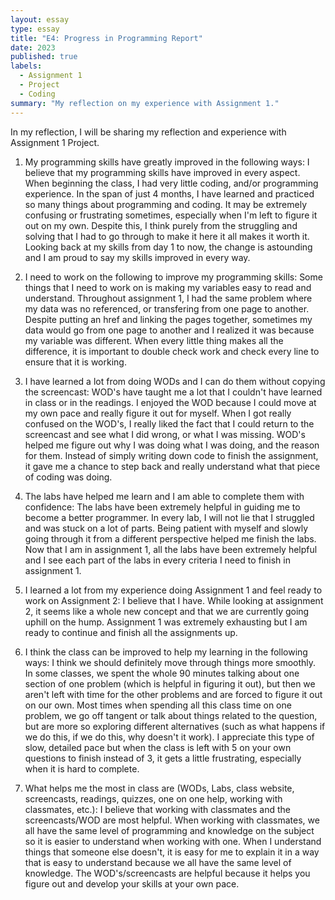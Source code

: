 ```yaml
---
layout: essay
type: essay
title: "E4: Progress in Programming Report"
date: 2023 
published: true
labels:
  - Assignment 1
  - Project
  - Coding
summary: "My reflection on my experience with Assignment 1."
---
```

In my reflection, I will be sharing my reflection and experience with Assignment 1 Project. 

1. My programming skills have greatly improved in the following ways: I believe that my programming skills have improved in every aspect. When beginning the class, I had very little coding, and/or programming experience. In the span of just 4 months, I have learned and practiced so many things about programming and coding. It may be extremely confusing or frustrating sometimes, especially when I'm left to figure it out on my own. Despite this, I think purely from the struggling and solving that I had to go through to make it here it all makes it worth it. Looking back at my skills from day 1 to now, the change is astounding and I am proud to say my skills improved in every way. 

2. I need to work on the following to improve my programming skills: Some things that I need to work on is making my variables easy to read and understand. Throughout assignment 1, I had the same problem where my data was no referenced, or transfering from one page to another. Despite putting an href and linking the pages together, sometimes my data would go from one page to another and I realized it was because my variable was different. When every little thing makes all the difference, it is important to double check work and check every line to ensure that it is working. 

3. I have learned a lot from doing WODs and I can do them without copying the screencast: WOD's have taught me a lot that I couldn't have learned in class or in the readings. I enjoyed the WOD because I could move at my own pace and really figure it out for myself. When I got really confused on the WOD's, I really liked the fact that I could return to the screencast and see what I did wrong, or what I was missing. WOD's helped me figure out why I was doing what I was doing, and the reason for them. Instead of simply writing down code to finish the assignment, it gave me a chance to step back and really understand what that piece of coding was doing. 

4. The labs have helped me learn and I am able to complete them with confidence: The labs have been extremely helpful in guiding me to become a better programmer. In every lab, I will not lie that I struggled and was stuck on a lot of parts. Being patient with myself and slowly going through it from a different perspective helped me finish the labs. Now that I am in assignment 1, all the labs have been extremely helpful and I see each part of the labs in every criteria I need to finish in assignment 1. 

5. I learned a lot from my experience doing Assignment 1 and feel ready to work on Assignment 2: I believe that I have. While looking at assignment 2, it seems like a whole new concept and that we are currently going uphill on the hump. Assignment 1 was extremely exhausting but I am ready to continue and finish all the assignments up. 

6. I think the class can be improved to help my learning in the following ways: I think we should definitely move through things more smoothly. In some classes, we spent the whole 90 minutes talking about one section of one problem (which is helpful in figuring it out), but then we aren't left with time for the other problems and are forced to figure it out on our own. Most times when spending all this class time on one problem, we go off tangent or talk about things related to the question, but are more so exploring different alternatives (such as what happens if we do this, if we do this, why doesn't it work). I appreciate this type of slow, detailed pace but when the class is left with 5 on your own questions to finish instead of 3, it gets a little frustrating, especially when it is hard to complete.

7. What helps me the most in class are (WODs, Labs, class website, screencasts, readings, quizzes, one on one help, working with classmates, etc.): I believe that working with classmates and the screencasts/WOD are most helpful. When working with classmates, we all have the same level of programming and knowledge on the subject so it is easier to understand when working with one. When I understand things that someone else doesn't, it is easy for me to explain it in a way that is easy to understand because we all have the same level of knowledge. The WOD's/screencasts are helpful because it helps you figure out and develop your skills at your own pace. 
